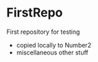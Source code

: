 FirstRepo
=========

First repository for testing
- copied locally to Number2
- miscellaneous other stuff
